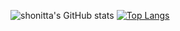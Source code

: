 ![shonitta's GitHub stats](https://github-readme-stats.vercel.app/api?username=shonitta&count_private=true&show_icons=true&theme=dark)
[![Top Langs](https://github-readme-stats.vercel.app/api/top-langs/?username=shonitta)](https://github.com/shonitta/github-readme-stats)
